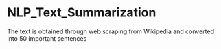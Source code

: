 # NLP_Text_Summarization
The text is obtained through web scraping from Wikipedia and converted into 50 important sentences
